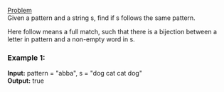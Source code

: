 [Problem](https://leetcode.com/problems/word-pattern/?envType=study-plan-v2&envId=top-interview-150)<br/>
Given a pattern and a string s, find if s follows the same pattern.<br/>

Here follow means a full match, such that there is a bijection between a letter in pattern and a non-empty word in s.<br/>

 

### Example 1:

**Input:** pattern = "abba", s = "dog cat cat dog"<br/>
**Output:** true<br/>
